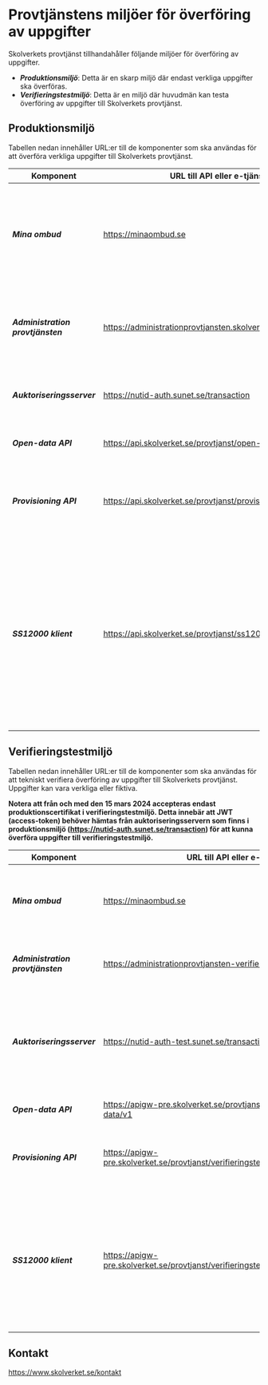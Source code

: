 # Provtjänstens miljöer för överföring av uppgifter

Skolverkets provtjänst tillhandahåller följande miljöer för överföring av uppgifter.

* **_Produktionsmiljö_**: Detta är en skarp miljö där endast verkliga uppgifter ska överföras.
* **_Verifieringstestmiljö_**: Detta är en miljö där huvudmän kan testa överföring av uppgifter
  till Skolverkets provtjänst.

## Produktionsmiljö

Tabellen nedan innehåller URL:er till de komponenter som ska användas för att överföra verkliga
uppgifter
till Skolverkets provtjänst.

| Komponent                         | **URL till API eller e-tjänst**                                | **Kommentar**                                                                                                                                                                                                                                                                              |
|-----------------------------------|----------------------------------------------------------------|--------------------------------------------------------------------------------------------------------------------------------------------------------------------------------------------------------------------------------------------------------------------------------------------|
| _**Mina ombud**_                  | https://minaombud.se                                           | Används för att skapa och hantera fullmakt. Fullmakterna kommer att användas för behörighetskontroll i e-tjänsten Administration provtjänsten.                                                                                                                                             |
| _**Administration provtjänsten**_ | https://administrationprovtjansten.skolverket.se               | Används för att överföra uppgifter via fil, registrera huvudmans SS12000-API URL, beställa IdP och beställa stöd för e-legitimation.                                                                                                                                                       |
| _**Auktoriseringsserver**_        | https://nutid-auth.sunet.se/transaction                        | Används för att hämta JWT (access-token) efter autentisering enligt mTLS.                                                                                                                                                                                                                  |
| _**Open-data API**_               | https://api.skolverket.se/provtjanst/open-data/v1              | Provtjänstens öppna-data. Se [Open-data API swagger-GUI](https://api.skolverket.se/provtjanst/open-data/v1/swagger-ui.html).                                                                                                                                                               |
| _**Provisioning API**_            | https://api.skolverket.se/provtjanst/provisioning/v1           | Används för att överföra uppgifter genom att skicka data till Skolverkets API. Se [Provisioning API swagger-GUI](https://api.skolverket.se/provtjanst/provisioning/v1/swagger-ui.html).                                                                                                    |
| _**SS12000 klient**_              | https://api.skolverket.se/provtjanst/ss12000/klient/v1/{urlId} | Används för att överföra uppgifter enligt standarden SS 12000 där Skolverket hämtar data från huvudmannens API. Notera att `urlId` är en unik identifierare för huvudmans SS12000-API URL. Vid prenumeration registrerar SS12000-klienten en specifik "target-URL" som innehåller `urlId`. |

## Verifieringstestmiljö

Tabellen nedan innehåller URL:er till de komponenter som ska användas för att tekniskt verifiera
överföring av uppgifter till Skolverkets provtjänst. Uppgifter kan vara verkliga eller fiktiva.

**Notera att från och med den 15 mars 2024 accepteras endast produktionscertifikat i
verifieringstestmiljö.
Detta innebär att JWT (access-token) behöver hämtas från auktoriseringsservern som finns i
produktionsmiljö (https://nutid-auth.sunet.se/transaction) för att kunna överföra uppgifter till
verifieringstestmiljö.**

| Komponent                         | **URL till API eller e-tjänst**                                                       | **Kommentar**                                                                                                                                                                                                                                                                                         |
|-----------------------------------|---------------------------------------------------------------------------------------|-------------------------------------------------------------------------------------------------------------------------------------------------------------------------------------------------------------------------------------------------------------------------------------------------------|
| _**Mina ombud**_                  | https://minaombud.se                                                                  | Används för att skapa och hantera fullmakt. Fullmakterna kommer att användas för behörighetskontroll i e-tjänsten Administration provtjänsten.                                                                                                                                                        |
| _**Administration provtjänsten**_ | https://administrationprovtjansten-verifieringstest.skolverket.se                     | Används för att testa överföring av uppgifter via fil och registrering av huvudmans SS12000-API URL.                                                                                                                                                                                                  |
| _**Auktoriseringsserver**_        | https://nutid-auth-test.sunet.se/transaction                                          | Används för att hämta JWT (access-token) efter autentisering enligt mTLS. Notera att från och med den 15 mars 2024 ska det användas auktoriseringsservern i produktionsmiljö (https://nutid-auth.sunet.se/transaction).                                                                               |
| _**Open-data API**_               | https://apigw-pre.skolverket.se/provtjanst/verifieringstest/open-data/v1              | Provtjänstens öppna-data. Se [Open-data API swagger-GUI](https://apigw-pre.skolverket.se/provtjanst/verifieringstest/open-data/v1/swagger-ui.html).                                                                                                                                                   |
| _**Provisioning API**_            | https://apigw-pre.skolverket.se/provtjanst/verifieringstest/provisioning/v1           | Används för att testa överföring av uppgifter genom att skicka data till Skolverkets API. Se [Provisioning API swagger-GUI](https://apigw-pre.skolverket.se/provtjanst/verifieringstest/provisioning/v1/swagger-ui.html).                                                                             |
| _**SS12000 klient**_              | https://apigw-pre.skolverket.se/provtjanst/verifieringstest/ss12000/klient/v1/{urlId} | Används för att testa överföring av uppgifter enligt standarden SS 12000 där Skolverket hämtar data från huvudmannens API. Notera att `urlId` är en unik identifierare för huvudmans SS12000-API URL. Vid prenumeration registrerar SS12000-klienten en specifik "target-URL" som innehåller `urlId`. |

## Kontakt

https://www.skolverket.se/kontakt
